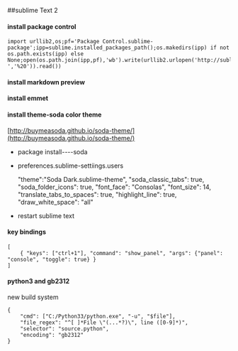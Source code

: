 ##sublime Text 2
#### install package control 

	import urllib2,os;pf='Package Control.sublime-package';ipp=sublime.installed_packages_path();os.makedirs(ipp) if not os.path.exists(ipp) else None;open(os.path.join(ipp,pf),'wb').write(urllib2.urlopen('http://sublime.wbond.net/'+pf.replace(' ','%20')).read())

#### install markdown preview
#### install emmet
#### install theme-soda color theme
[http://buymeasoda.github.io/soda-theme/](http://buymeasoda.github.io/soda-theme/)
* package install----soda  
* preferences.sublime-settiings.users  

    "theme":"Soda Dark.sublime-theme",
    "soda_classic_tabs": true,
    "soda_folder_icons": true,
    "font_face": "Consolas",
    "font_size": 14,
    "translate_tabs_to_spaces": true,
    "highlight_line": true,
    "draw_white_space": "all"

* restart sublime text

#### key bindings  

    [
        { "keys": ["ctrl+1"], "command": "show_panel", "args": {"panel": "console", "toggle": true} }
    ]

#### python3 and gb2312
new build system

    {
        "cmd": ["C:/Python33/python.exe", "-u", "$file"],
        "file_regex": "^[ ]*File \"(...*?)\", line ([0-9]*)",
        "selector": "source.python",
        "encoding": "gb2312"
    }

